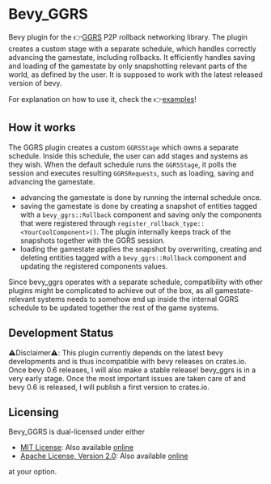 # Bevy_GGRS

Bevy plugin for the 👉[GGRS](https://github.com/gschup/ggrs) P2P rollback networking library.
The plugin creates a custom stage with a separate schedule, which handles correctly advancing the gamestate, including rollbacks.
It efficiently handles saving and loading of the gamestate by only snapshotting relevant parts of the world, as defined by the user. It is supposed to work with the latest released version of bevy.

For explanation on how to use it, check the 👉[examples](./examples/)!

## How it works

The GGRS plugin creates a custom `GGRSStage` which owns a separate schedule. Inside this schedule, the user can add stages and systems as they wish.
When the default schedule runs the `GGRSStage`, it polls the session and executes resulting `GGRSRequests`, such as loading, saving and advancing the gamestate.

- advancing the gamestate is done by running the internal schedule once.
- saving the gamestate is done by creating a snapshot of entities tagged with a `bevy_ggrs::Rollback` component and saving only the components that were registered through `register_rollback_type::<YourCoolComponent>()`. The plugin internally keeps track of the snapshots together with the GGRS session.
- loading the gamestate applies the snapshot by overwriting, creating and deleting entities tagged with a `bevy_ggrs::Rollback` component and updating the registered components values.

Since bevy_ggrs operates with a separate schedule, compatibility with other plugins might be complicated to achieve out of the box, as all gamestate-relevant systems needs to somehow end up inside the internal GGRS schedule to be updated together the rest of the game systems.

## Development Status

⚠️Disclaimer⚠️: This plugin currently depends on the latest bevy developments and is thus incompatible with bevy releases on crates.io. Once bevy 0.6 releases, I will also make a stable release!
bevy_ggrs is in a very early stage. Once the most important issues are taken care of and bevy 0.6 is released, I will publish a first version to crates.io.

## Licensing

Bevy_GGRS is dual-licensed under either

- [MIT License](./LICENSE-MIT): Also available [online](http://opensource.org/licenses/MIT)
- [Apache License, Version 2.0](./LICENSE-APACHE): Also available [online](http://www.apache.org/licenses/LICENSE-2.0)

at your option.
